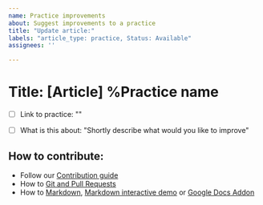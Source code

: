 ```yaml
---
name: Practice improvements
about: Suggest improvements to a practice
title: "Update article:"
labels: "article_type: practice, Status: Available"
assignees: ''

---
```

# Title: [Article] %Practice name

- [ ] Link to practice: ""

- [ ] What is this about: "Shortly describe what would you like to improve"

## How to contribute:
- Follow our [Contribution guide](https://github.com/DXHeroes/knowledge-base-content/blob/master/CONTRIBUTING.md)
- How to [Git and Pull Requests]( https://github.com/firstcontributions/first-contributions/blob/master/README.md)
- How to [Markdown](https://guides.github.com/features/mastering-markdown/), [Markdown interactive demo](https://www.markdowntutorial.com/lesson/1/) or [Google Docs Addon](https://gsuite.google.com/marketplace/app/docs_to_markdown/700168918607)
